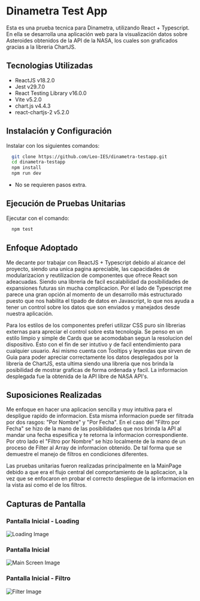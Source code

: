 # Dinametra Test App

Esta es una prueba tecnica para Dinametra, utilizando React + Typescript. En ella se desarrolla una aplicación web para la visualización datos sobre Asteroides obtenidos de la API de la NASA, los cuales son graficados gracias a la libreria ChartJS.


## Tecnologias Utilizadas

* ReactJS v18.2.0
* Jest v29.7.0
* React Testing Library v16.0.0
* Vite v5.2.0
* chart.js v4.4.3
* react-chartjs-2 v5.2.0
## Instalación y Configuración

Instalar con los siguientes comandos:

```bash
  git clone https://github.com/Leo-IES/dinametra-testapp.git
  cd dinametra-testapp
  npm install
  npm run dev
```
* No se requieren pasos extra.

    
## Ejecución de Pruebas Unitarias
Ejecutar con el comando:
```bash
  npm test
```
## Enfoque Adoptado

Me decante por trabajar con ReactJS + Typescript debido al alcance del proyecto, siendo una unica pagina apreciable, las capacidades de modularizacion y reutilizacion de componentes que ofrece React son adeacuadas. Siendo una libreria de facil escalabilidad da posibilidades de expansiones futuras sin mucha complicacion. Por el lado de Typescript me parece una gran opción al momento de un desarrollo más estructurado puesto que nos habilita el tipado de datos en Javascript, lo que nos ayuda a tener un control sobre los datos que son enviados y manejados desde nuestra aplicación.

Para los estilos de los componentes preferi utilizar CSS puro sin librerias externas para apreciar el control sobre esta tecnologia. Se penso en un estilo limpio y simple de Cards que se acomodaban segun la resolucion del dispositivo. Esto con el fin de ser intutivo y de facil entendimiento para cualquier usuario. Asi mismo cuenta con Tooltips y leyendas que sirven de Guia para poder apreciar correctamente los datos desplegados por la libreria de ChartJS, esta ultima siendo una libreria que nos brinda la posibilidad de mostrar graficas de forma ordenada y facil. La informacion desplegada fue la obtenida de la API libre de NASA API's.

## Suposiciones Realizadas

Me enfoque en hacer una aplicacion sencilla y muy intuitiva para el despligue rapido de informacion. Esta misma informacion puede ser filtrada por dos rasgos: "Por Nombre" y "Por Fecha". En el caso del "Filtro por Fecha" se hizo de la mano de las posibilidades que nos brinda la API al mandar una fecha espesifica y te retorna la informacion correspondiente. Por otro lado el "Filtro por Nombre" se hizo localmente de la mano de un proceso de Filter al Array de informacion obtenido. De tal forma que se demuestre el manejo de filtros en condiciones diferentes.

Las pruebas unitarias fueron realizadas principalmente en la MainPage debido a que era el flujo central del comportamiento de la aplicacion, a la vez que se enfocaron en probar el correcto despliegue de la informacion en la vista asi como el de los filtros.

## Capturas de Pantalla

### Pantalla Inicial - Loading
![Loading Image](src/assets/loading.png)

### Pantalla Inicial
![Main Screen Image](src/assets/mainscreen.png)

### Pantalla Inicial - Filtro
![Filter Image](src/assets/filter.png)